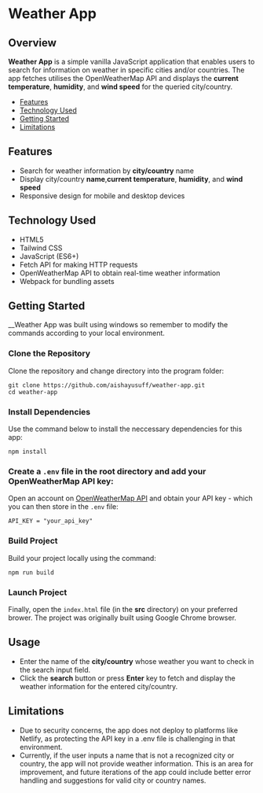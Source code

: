 # Weather App
## Overview
__Weather App__ is a simple vanilla JavaScript application that enables users to search for information on weather in specific cities and/or countries. The app fetches utilises the OpenWeatherMap API and displays the **current temperature**, **humidity**, and **wind speed** for the queried city/country.

- [Features](#features)
- [Technology Used](#technology-used)
- [Getting Started](#getting-started)
- [Limitations](#limitations)

## Features
- Search for weather information by **city/country** name
- Display city/country **name**,**current temperature**, **humidity**, and **wind speed**
- Responsive design for mobile and desktop devices

## Technology Used
- HTML5
- Tailwind CSS
- JavaScript (ES6+)
- Fetch API for making HTTP requests
- OpenWeatherMap API to obtain real-time weather information
- Webpack for bundling assets

## Getting Started
__Weather App was built using windows so remember to modify the commands according to your local environment.

### Clone the Repository
Clone the repository and change directory into the program folder:

    git clone https://github.com/aishayusuff/weather-app.git
    cd weather-app

### Install Dependencies
Use the command below to install the neccessary dependencies for this app:

    npm install
  
### Create a `.env` file in the root directory and add your OpenWeatherMap API key:
Open an account on [OpenWeatherMap API](https://openweathermap.org/) and obtain your API key - which you can then store in the `.env` file: 

    API_KEY = "your_api_key"

### Build Project
Build your project locally using the command:

    npm run build

### Launch Project
Finally, open the `index.html` file (in the **src** directory) on your preferred brower. The project was originally built using Google Chrome browser.


## Usage
- Enter the name of the **city/country** whose weather you want to check in the search input field.
- Click the **search** button or press **Enter** key to fetch and display the weather information for the entered city/country.

## Limitations
- Due to security concerns, the app does not deploy to platforms like Netlify, as protecting the API key in a .env file is challenging in that environment.
- Currently, if the user inputs a name that is not a recognized city or country, the app will not provide weather information. This is an area for improvement, and future iterations of the app could include better error handling and suggestions for valid city or country names.
